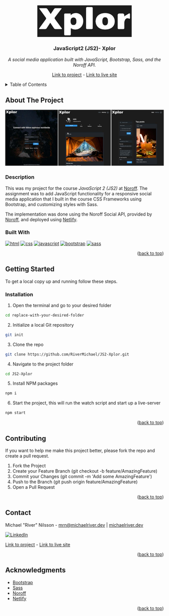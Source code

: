 <a id="readme-top"></a>

<!-- PROJECT LOGO -->
<br />
<div align="center">
  <a href="https://github.com/RiverMichael/JS2-Xplor.git">
    <img src="images/logo/xplor_logo_readme.jpg" alt="Logo" width="300" height="">
  </a>

<h3>JavaScript2 (JS2)- Xplor</h3>
<p><i>A social media application built with JavaScript, Bootstrap, Sass, and the Noroff API.</i></p>

[Link to project][github-repo] - [Link to live site][live-site]

</div>

<!-- TABLE OF CONTENTS -->
<details>
  <summary>Table of Contents</summary>
  <ol>
    <li>
      <a href="#about-the-project">About The Project</a>
      <ul>
        <li><a href="#description">Description</a>
        <li><a href="#built-with">Built With</a></li>
      </ul>
    </li>
    <li>
      <a href="#getting-started">Getting Started</a>
      <ul>
        <li><a href="#installation">Installation</a></li>
        <li><a href="#running">Running</R></li>
      </ul>
    </li>
    <li><a href="#contributing">Contributing</a></li>
    <li><a href="#contact">Contact</a></li>
    <li><a href="#acknowledgments">Acknowledgments</a></li>
  </ol>
</details>

<!-- ABOUT THE PROJECT -->

## About The Project

[![Xplor screenshot][product-screenshot]][live-site]

### Description

This was my project for the course _JavaScript 2 (JS2)_ at [Noroff](https://noroff.no). The assignment was to add JavaScript functionality for a responsive social media application that I built in the course CSS Frameworks using Bootstrap, and customizing styles with Sass.

The implementation was done using the Noroff Social API, provided by [Noroff](https://noroff.no), and deployed using [Netlify](https://app.netlify.com).

### Built With

<a href="https://developer.mozilla.org/en-US/docs/Web/HTML"><img src="https://raw.githubusercontent.com/rahuldkjain/github-profile-readme-generator/master/src/images/icons/FrontendDevelopment/html.svg" alt="html" height="30" width="40"></a> <a href="https://developer.mozilla.org/en-US/docs/Web/CSS" target="_blank"><img src="https://raw.githubusercontent.com/rahuldkjain/github-profile-readme-generator/master/src/images/icons/FrontendDevelopment/css.svg" alt="css" height="30" width="40"></a> <a href="https://developer.mozilla.org/en-US/docs/Web/JavaScript" target="_blank"><img src="https://raw.githubusercontent.com/rahuldkjain/github-profile-readme-generator/master/src/images/icons/ProgrammingLanguages/javascript.svg" alt="javascript" height="30" width="40"></a> <a href="https://getbootstrap.com/" target="_blank"><img src="https://raw.githubusercontent.com/rahuldkjain/github-profile-readme-generator/master/src/images/icons/FrontendDevelopment/bootstrap.svg" alt="bootstrap" height="30" width="40"></a> <a href="https://https://sass-lang.com//" target="_blank"><img src="https://raw.githubusercontent.com/rahuldkjain/github-profile-readme-generator/master/src/images/icons/FrontendDevelopment/sass.svg" alt="sass" height="30" width="40"></a>

<p align="right">(<a href="#readme-top">back to top</a>)</p>

<!-- GETTING STARTED -->

## Getting Started

To get a local copy up and running follow these steps.

<!-- INSTALLATION -->

### Installation

1. Open the terminal and go to your desired folder

```sh
cd replace-with-your-desired-folder
```

2. Initialize a local Git repository

```sh
git init
```

3. Clone the repo

```sh
git clone https://github.com/RiverMichael/JS2-Xplor.git
```

4. Navigate to the project folder

```sh
cd JS2-Xplor
```

5. Install NPM packages

```sh
npm i
```

6. Start the project, this will run the watch script and start up a live-server

```sh
npm start
```

<p align="right">(<a href="#readme-top">back to top</a>)</p>

<!-- CONTRIBUTING -->

## Contributing

If you want to help me make this project better, please fork the repo and create a pull request.

1. Fork the Project
2. Create your Feature Branch (git checkout -b feature/AmazingFeature)
3. Commit your Changes (git commit -m 'Add some AmazingFeature')
4. Push to the Branch (git push origin feature/AmazingFeature)
5. Open a Pull Request

<p align="right">(<a href="#readme-top">back to top</a>)</p>

<!-- CONTACT -->

## Contact

Michael "River" Nilsson - [mrn@michaelriver.dev](mailto:mrn@michaelriver.dev) | [michaelriver.dev](https://www.michaelriver.dev)

[![LinkedIn][linkedin-shield]][linkedin-url]

[Link to project][github-repo] - [Link to live site][live-site]

<p align="right">(<a href="#readme-top">back to top</a>)</p>

<!-- ACKNOWLEDGMENTS -->

## Acknowledgments

- [Bootstrap](getbootstrap.com)
- [Sass](https://sass-lang.com)
- [Noroff](https://www.noroff.no)
- [Netlify](https://app.netlify.com)

<p align="right">(<a href="#readme-top">back to top</a>)</p>

<!-- MARKDOWN LINKS & IMAGES -->

[github-repo]: https://github.com/RiverMichael/JS2-Xplor.git
[live-site]: https://xplor.michaelriver.dev/
[product-screenshot]: /images/screenshot.jpg
[linkedin-shield]: https://img.shields.io/badge/-LinkedIn-black.svg?style=for-the-badge&logo=linkedin&colorB=555
[linkedin-url]: https://www.linkedin.com/in/michaelrivernilsson
